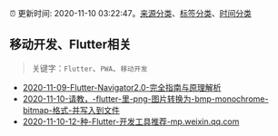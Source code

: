 :alarm_clock: 更新时间: 2020-11-10 03:22:47。[来源分类](../README.md)、[标签分类](../TAGS.md)、[时间分类](../TIMELINE.md)

## 移动开发、Flutter相关


> 关键字：`Flutter`、`PWA`、`移动开发`



- [2020-11-09-Flutter-Navigator2.0-完全指南与原理解析](https://juejin.im/post/6893319571881590797) 
- [2020-11-10-请教，-flutter-里-png-图片转换为-bmp-monochrome-bitmap-格式-并写入到文件](https://www.v2ex.com/t/723494) 
- [2020-11-10-12-种-Flutter-开发工具推荐-mp.weixin.qq.com](https://blogread.cn/news/go.php?idItem=13906&url=https%3A%2F%2Fmp.weixin.qq.com%2Fs%2FdBEBt5RjERNnybRXfQKDeg%3Fcomefrom%3Dhttps%253A%252F%252Fblogread.cn%252Fnews%252F) 